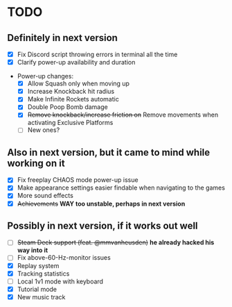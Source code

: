 # TODO

## Definitely in next version
- [x] Fix Discord script throwing errors in terminal all the time
- [x] Clarify power-up availability and duration
- Power-up changes:
    - [x] Allow Squash only when moving up
    - [x] Increase Knockback hit radius
    - [x] Make Infinite Rockets automatic
    - [x] Double Poop Bomb damage
    - [x] ~~Remove knockback/increase friction on~~ Remove movements when activating Exclusive Platforms
    - [ ] New ones?

## Also in next version, but it came to mind while working on it
- [x] Fix freeplay CHAOS mode power-up issue
- [x] Make appearance settings easier findable when navigating to the games
- [x] More sound effects
- [x] ~~Achievements~~ **WAY too unstable, perhaps in next version**

## Possibly in next version, if it works out well
- [ ] ~~Steam Deck support (feat. @mmvanheusden)~~ **he already hacked his way into it**
- [ ] Fix above-60-Hz-monitor issues
- [x] Replay system
- [x] Tracking statistics
- [ ] Local 1v1 mode with keyboard
- [x] Tutorial mode
- [x] New music track
